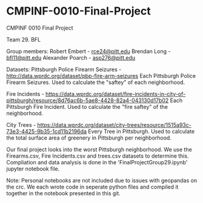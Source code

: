 # CMPINF-0010-Final-Project
CMPINF 0010 Final Project

Team 29. BFL

Group members:
Robert Embert - rce24@pitt.edu 
Brendan Long - bfl11@pitt.edu
Alexander Poarch - asp276@pitt.edu

Datasets:
Pittsburgh Police Firearm Seizures - http://data.wprdc.org/dataset/pbp-fire-arm-seizures
Each Pittsburgh Police Firearm Seizures. Used to calculate the "saftey" of each neighborhood.

Fire Incidents - https://data.wprdc.org/dataset/fire-incidents-in-city-of-pittsburgh/resource/8d76ac6b-5ae8-4428-82a4-043130d17b02
Each Pittsburgh Fire Incident. Used to calculate the "fire saftey" of the neighborhood. 

City Trees - https://data.wprdc.org/dataset/city-trees/resource/1515a93c-73e3-4425-9b35-1cd11b2196da
Every Tree in Pittsburgh. Used to calculate the total surface area of greenery in Pittsburgh per neighborhood. 

Our final project looks into the worst Pittsburgh neighborhood. We use the Firearms.csv, Fire Incidents.csv and trees.csv datasets to determine this. Compliation and data analysis is done in the 'FinalProjectGroup29.ipynb' jupyter notebook file.

Note: Personal notebooks are not included due to issues with geopandas on the crc. We each wrote code in seperate python files and compiled it together in the notebook presented in this git.
